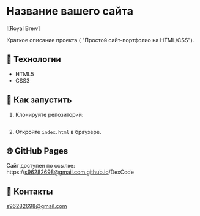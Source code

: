 # Название вашего сайта

![Royal Brew]

Краткое описание проекта ( "Простой сайт-портфолио на HTML/CSS").

## 🔨 Технологии
- HTML5
- CSS3

## 🚀 Как запустить
1. Клонируйте репозиторий:
   ```bash
   ```
2. Откройте `index.html` в браузере.

## 🌐 GitHub Pages
Сайт доступен по ссылке:  
https://s96282698@gmail.com.github.io/DexCode

## 📧 Контакты
s96282698@gmail.com
